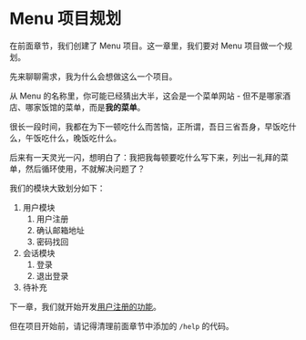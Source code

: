 # Menu 项目规划

在前面章节，我们创建了 Menu 项目。这一章里，我们要对 Menu 项目做一个规划。

先来聊聊需求，我为什么会想做这么一个项目。

从 Menu 的名称里，你可能已经猜出大半，这会是一个菜单网站 - 但不是哪家酒店、哪家饭馆的菜单，而是**我的菜单**。

很长一段时间，我都在为下一顿吃什么而苦恼，正所谓，吾日三省吾身，早饭吃什么，午饭吃什么，晚饭吃什么。

后来有一天灵光一闪，想明白了：我把我每顿要吃什么写下来，列出一礼拜的菜单，然后循环使用，不就解决问题了？

我们的模块大致划分如下：

1. 用户模块
    1. 用户注册
    2. 确认邮箱地址
    3. 密码找回
2. 会话模块
    1. 登录
    2. 退出登录
3. 待补充

下一章，我们就开始开发[用户注册的功能](04-user-register/00-prepare.md)。

但在项目开始前，请记得清理前面章节中添加的 `/help` 的代码。